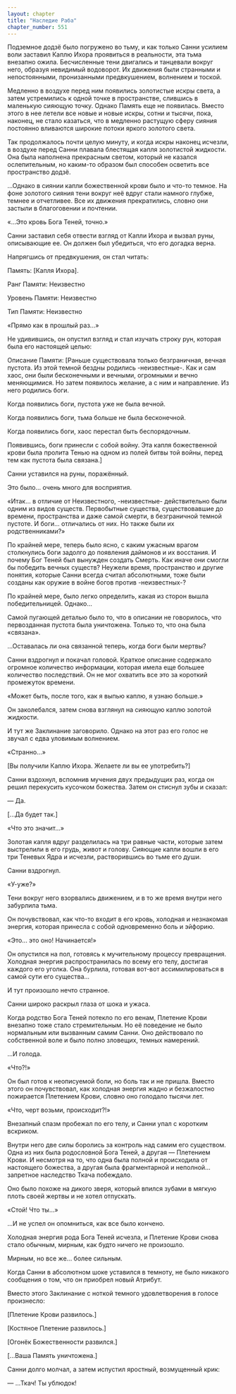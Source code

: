```yaml
---
layout: chapter
title: "Наследие Раба"
chapter_number: 551
---
```


Подземное додзё было погружено во тьму, и как только Санни усилием воли заставил Каплю Ихора проявиться в реальности, эта тьма внезапно ожила. Бесчисленные тени двигались и танцевали вокруг него, образуя невидимый водоворот. Их движения были странными и непостоянными, пронизанными предвкушением, волнением и тоской.

Медленно в воздухе перед ним появились золотистые искры света, а затем устремились к одной точке в пространстве, слившись в маленькую сияющую точку. Однако Память еще не появилась. Вместо этого в нее летели все новые и новые искры, сотни и тысячи, пока, наконец, не стало казаться, что в медленно растущую сферу сияния постоянно вливаются широкие потоки яркого золотого света.

Так продолжалось почти целую минуту, и когда искры наконец исчезли, в воздухе перед Санни плавала блестящая капля золотистой жидкости. Она была наполнена прекрасным светом, который не казался ослепительным, но каким-то образом был способен осветить все пространство додзё.

...Однако в сиянии капли божественной крови было и что-то темное. На фоне золотого сияния тени вокруг неё вдруг стали намного глубже, темнее и отчетливее. Все их движения прекратились, словно они застыли в благоговении и почтении.

«...Это кровь Бога Теней, точно.»

Санни заставил себя отвести взгляд от Капли Ихора и вызвал руны, описывающие ее. Он должен был убедиться, что его догадка верна.

Напрягшись от предвкушения, он стал читать:

Память: [Капля Ихора].

Ранг Памяти: Неизвестно

Уровень Памяти: Неизвестно

Тип Памяти: Неизвестно

«Прямо как в прошлый раз...»

Не удивившись, он опустил взгляд и стал изучать строку рун, которая была его настоящей целью:

Описание Памяти: [Раньше существовала только безграничная, вечная пустота. Из этой темной бездны родились -неизвестные-. Как и сам хаос, они были бесконечными и вечными, огромными и вечно меняющимися. Но затем появилось желание, а с ним и направление. Из него родились боги.

Когда появились боги, пустота уже не была вечной.

Когда появились боги, тьма больше не была бесконечной.

Когда появились боги, хаос перестал быть беспорядочным.

Появившись, боги принесли с собой войну. Эта капля божественной крови была пролита Тенью на одном из полей битвы той войны, перед тем как пустота была связана.]

Санни уставился на руны, поражённый.

Это было... очень много для восприятия.

«Итак... в отличие от Неизвестного, -неизвестные- действительно были одним из видов существ. Первобытные существа, существовавшие до времени, пространства и даже самой смерти, в безграничной темной пустоте. И боги... отличались от них. Но также были их родственниками?»

По крайней мере, теперь было ясно, с каким ужасным врагом столкнулись боги задолго до появления даймонов и их восстания. И почему Бог Теней был вынужден создать Смерть. Как иначе они смогли бы победить вечных существ? Неужели время, пространство и другие понятия, которые Санни всегда считал абсолютными, тоже были созданы как оружие в войне богов против -неизвестных-?

По крайней мере, было легко определить, какая из сторон вышла победительницей. Однако...

Самой пугающей деталью было то, что в описании не говорилось, что первозданная пустота была уничтожена. Только то, что она была «связана».

...Оставалась ли она связанной теперь, когда боги были мертвы?

Санни вздрогнул и покачал головой. Краткое описание содержало огромное количество информации, которая имела еще большее количество последствий. Он не мог охватить все это за короткий промежуток времени.

«Может быть, после того, как я выпью каплю, я узнаю больше.»

Он заколебался, затем снова взглянул на сияющую каплю золотой жидкости.

И тут же Заклинание заговорило. Однако на этот раз его голос не звучал с едва уловимым волнением.

«Странно...»

[Вы получили Каплю Ихора. Желаете ли вы ее употребить?]

Санни вздохнул, вспомнив мучения двух предыдущих раз, когда он решил перекусить кусочком божества. Затем он стиснул зубы и сказал:

— Да.

[...Да будет так.]

«Что это значит...»

Золотая капля вдруг разделилась на три равные части, которые затем выстрелили в его грудь, живот и голову. Сияющие капли вошли в его три Теневых Ядра и исчезли, растворившись во тьме его души.

Санни вздрогнул.

«У-уже?»

Тени вокруг него взорвались движением, и в то же время внутри него забурлила тьма.

Он почувствовал, как что-то входит в его кровь, холодная и незнакомая энергия, которая принесла с собой одновременно боль и эйфорию.

«Это... это оно! Начинается!»

Он опустился на пол, готовясь к мучительному процессу превращения. Холодная энергия распространилась по всему его телу, достигая каждого его уголка. Она бурлила, готовая вот-вот ассимилироваться в самой сути его существа...

И тут произошло нечто странное.

Санни широко раскрыл глаза от шока и ужаса.

Когда родство Бога Теней потекло по его венам, Плетение Крови внезапно тоже стало стремительным. Но её поведение не было нормальным или вызванным самим Санни. Оно действовало по собственной воле и было полно зловещих, темных намерений.

...И голода.

«Что?!»

Он был готов к неописуемой боли, но боль так и не пришла. Вместо этого он почувствовал, как холодная энергия жадно и безжалостно пожирается Плетением Крови, словно оно голодало тысячи лет.

«Что, черт возьми, происходит?!»

Внезапный спазм пробежал по его телу, и Санни упал с коротким вскриком.

Внутри него две силы боролись за контроль над самим его существом. Одна из них была родословной Бога Теней, а другая — Плетением Крови. И несмотря на то, что одна была полной и происходила от настоящего божества, а другая была фрагментарной и неполной... запретное наследство Ткача побеждало.

Оно было похоже на дикого зверя, который впился зубами в мягкую плоть своей жертвы и не хотел отпускать.

«Стой! Что ты...»

...И не успел он опомниться, как все было кончено.

Холодная энергия рода Бога Теней исчезла, и Плетение Крови снова стало обычным, мирным, как будто ничего не произошло.

Мирным, но все же... более сильным.

Когда Санни в абсолютном шоке уставился в темноту, не было никакого сообщения о том, что он приобрел новый Атрибут.

Вместо этого Заклинание с ноткой темного удовлетворения в голосе произнесло:

[Плетение Крови развилось.]

[Костяное Плетение развилось.]

[Огонёк Божественности развился.]

[...Ваша Память уничтожена.]

Санни долго молчал, а затем испустил яростный, возмущенный крик:

— ...Ткач! Ты ублюдок!